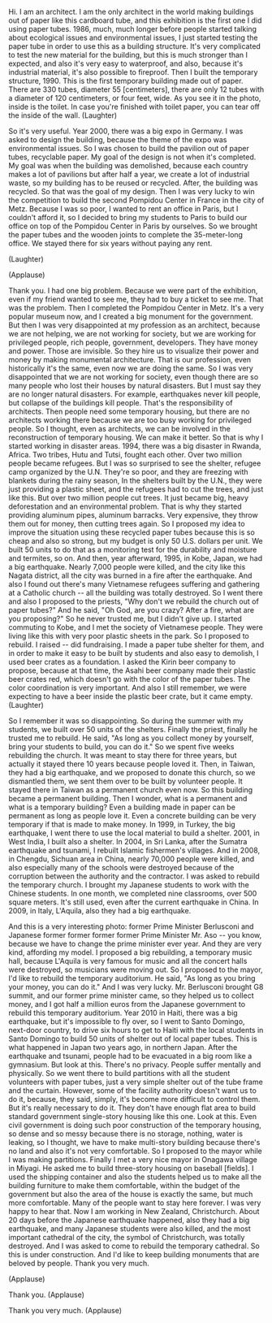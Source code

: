 
Hi. I am an architect.
I am the only architect in the world
making buildings out of paper like this cardboard tube,
and this exhibition is the first one I did
using paper tubes.
1986, much, much longer before people started talking
about ecological issues and environmental issues,
I just started testing the paper tube
in order to use this as a building structure.
It&#39;s very complicated to test the new material for the building,
but this is much stronger than I expected,
and also it&#39;s very easy to waterproof,
and also, because it&#39;s industrial material,
it&#39;s also possible to fireproof.
Then I built the temporary structure, 1990.
This is the first temporary building made out of paper.
There are 330 tubes, diameter 55 [centimeters],
there are only 12 tubes with a diameter
of 120 centimeters, or four feet, wide.
As you see it in the photo, inside is the toilet.
In case you&#39;re finished with toilet paper,
you can tear off the inside of the wall. 
(Laughter)

So it&#39;s very useful.
Year 2000, there was a big expo in Germany.
I was asked to design the building,
because the theme of the expo was environmental issues.
So I was chosen to build the pavilion out of paper tubes,
recyclable paper.
My goal of the design is not when it&#39;s completed.
My goal was when the building was demolished,
because each country makes a lot of pavilions
but after half a year, we create a lot of industrial waste,
so my building has to be reused or recycled.
After, the building was recycled.
So that was the goal of my design.
Then I was very lucky to win the competition
to build the second Pompidou Center in France
in the city of Metz.
Because I was so poor,
I wanted to rent an office in Paris,
but I couldn&#39;t afford it,
so I decided to bring my students to Paris
to build our office on top of the Pompidou Center in Paris
by ourselves.
So we brought the paper tubes and the wooden joints
to complete the 35-meter-long office.
We stayed there for six years without paying any rent.

(Laughter)
 
(Applause)

Thank you. I had one big problem.
Because we were part of the exhibition,
even if my friend wanted to see me, they had to buy a ticket to see me.
That was the problem.
Then I completed the Pompidou Center in Metz.
It&#39;s a very popular museum now,
and I created a big monument for the government.
But then I was very disappointed
at my profession as an architect,
because we are not helping, we are not working for society,
but we are working for privileged people,
rich people, government, developers.
They have money and power.
Those are invisible.
So they hire us to visualize their power and money
by making monumental architecture.
That is our profession, even historically it&#39;s the same,
even now we are doing the same.
So I was very disappointed that we are not working for society,
even though there are so many people
who lost their houses by natural disasters.
But I must say they are no longer natural disasters.
For example, earthquakes never kill people,
but collapse of the buildings kill people.
That&#39;s the responsibility of architects.
Then people need some temporary housing,
but there are no architects working there
because we are too busy working for privileged people.
So I thought, even as architects,
we can be involved in the reconstruction of temporary housing.
We can make it better.
So that is why I started working in disaster areas.
1994, there was a big disaster in Rwanda, Africa.
Two tribes, Hutu and Tutsi, fought each other.
Over two million people became refugees.
But I was so surprised to see the shelter, refugee camp
organized by the U.N.
They&#39;re so poor, and they are freezing
with blankets during the rainy season,
In the shelters built by the U.N.,
they were just providing a plastic sheet,
and the refugees had to cut the trees, and just like this.
But over two million people cut trees.
It just became big, heavy deforestation
and an environmental problem.
That is why they started providing aluminum pipes, aluminum barracks.
Very expensive, they throw them out for money,
then cutting trees again.
So I proposed my idea to improve the situation
using these recycled paper tubes
because this is so cheap and also so strong,
but my budget is only 50 U.S. dollars per unit.
We built 50 units to do that as a monitoring test
for the durability and moisture and termites, so on.
And then, year afterward, 1995, in Kobe, Japan,
we had a big earthquake.
Nearly 7,000 people were killed,
and the city like this Nagata district,
all the city was burned in a fire after the earthquake.
And also I found out there&#39;s many Vietnamese refugees
suffering and gathering at a Catholic church --
all the building was totally destroyed.
So I went there and also I proposed to the priests,
&quot;Why don&#39;t we rebuild the church out of paper tubes?&quot;
And he said, &quot;Oh God, are you crazy?
After a fire, what are you proposing?&quot;
So he never trusted me, but I didn&#39;t give up.
I started commuting to Kobe,
and I met the society of Vietnamese people.
They were living like this with very poor plastic sheets
in the park.
So I proposed to rebuild. I raised -- did fundraising.
I made a paper tube shelter for them,
and in order to make it easy to be built by students
and also easy to demolish,
I used beer crates as a foundation.
I asked the Kirin beer company to propose,
because at that time, the Asahi beer company
made their plastic beer crates red,
which doesn&#39;t go with the color of the paper tubes.
The color coordination is very important.
And also I still remember, we were expecting
to have a beer inside the plastic beer crate,
but it came empty. 
(Laughter)

So I remember it was so disappointing.
So during the summer with my students,
we built over 50 units of the shelters.
Finally the priest, finally he trusted me to rebuild.
He said, &quot;As long as you collect money by yourself,
bring your students to build, you can do it.&quot;
So we spent five weeks rebuilding the church.
It was meant to stay there for three years,
but actually it stayed there 10 years because people loved it.
Then, in Taiwan, they had a big earthquake,
and we proposed to donate this church,
so we dismantled them,
we sent them over to be built by volunteer people.
It stayed there in Taiwan as a permanent church even now.
So this building became a permanent building.
Then I wonder, what is a permanent and what is a temporary building?
Even a building made in paper
can be permanent as long as people love it.
Even a concrete building can be very temporary
if that is made to make money.
In 1999, in Turkey, the big earthquake,
I went there to use the local material to build a shelter.
2001, in West India, I built also a shelter.
In 2004, in Sri Lanka, after the Sumatra earthquake
and tsunami, I rebuilt Islamic fishermen&#39;s villages.
And in 2008, in Chengdu, Sichuan area in China,
nearly 70,000 people were killed,
and also especially many of the schools were destroyed
because of the corruption between the authority and the contractor.
I was asked to rebuild the temporary church.
I brought my Japanese students to work with the Chinese students.
In one month, we completed nine classrooms,
over 500 square meters.
It&#39;s still used, even after the current earthquake in China.
In 2009, in Italy, L&#39;Aquila, also they had a big earthquake.

And this is a very interesting photo:
former Prime Minister Berlusconi
and Japanese former former former former Prime Minister Mr. Aso --
you know, because we have to change the prime minister ever year.
And they are very kind, affording my model.
I proposed a big rebuilding, a temporary music hall,
because L&#39;Aquila is very famous for music
and all the concert halls were destroyed,
so musicians were moving out.
So I proposed to the mayor,
I&#39;d like to rebuild the temporary auditorium.
He said, &quot;As long as you bring your money, you can do it.&quot;
And I was very lucky.
Mr. Berlusconi brought G8 summit,
and our former prime minister came,
so they helped us to collect money,
and I got half a million euros from the Japanese government
to rebuild this temporary auditorium.
Year 2010 in Haiti, there was a big earthquake,
but it&#39;s impossible to fly over,
so I went to Santo Domingo, next-door country,
to drive six hours to get to Haiti
with the local students in Santo Domingo
to build 50 units of shelter out of local paper tubes.
This is what happened in Japan two years ago, in northern Japan.
After the earthquake and tsunami,
people had to be evacuated in a big room like a gymnasium.
But look at this. There&#39;s no privacy.
People suffer mentally and physically.
So we went there to build partitions
with all the student volunteers with paper tubes,
just a very simple shelter out of the tube frame and the curtain.
However, some of the facility authority
doesn&#39;t want us to do it, because, they said,
simply, it&#39;s become more difficult to control them.
But it&#39;s really necessary to do it.
They don&#39;t have enough flat area to build
standard government single-story housing like this one.
Look at this. Even civil government is doing
such poor construction of the temporary housing,
so dense and so messy because there is no storage, nothing, water is leaking,
so I thought, we have to make multi-story building
because there&#39;s no land and also it&#39;s not very comfortable.
So I proposed to the mayor while I was making partitions.
Finally I met a very nice mayor in Onagawa village
in Miyagi.
He asked me to build three-story housing on baseball [fields].
I used the shipping container
and also the students helped us to make
all the building furniture
to make them comfortable,
within the budget of the government
but also the area of the house is exactly the same,
but much more comfortable.
Many of the people want to stay here forever.
I was very happy to hear that.
Now I am working in New Zealand, Christchurch.
About 20 days before the Japanese earthquake happened,
also they had a big earthquake,
and many Japanese students were also killed,
and the most important cathedral of the city,
the symbol of Christchurch, was totally destroyed.
And I was asked to come to rebuild the temporary cathedral.
So this is under construction.
And I&#39;d like to keep building monuments
that are beloved by people.
Thank you very much.

(Applause)

Thank you. 
(Applause)

Thank you very much. 
(Applause)

